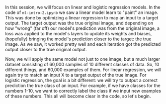 In this session, we will focus on linear and logistic regression models. In the code of ```ml-intro-2.ipynb``` we saw a linear model learn to "paint" an image. This was done by optimizing a linear regression to map an input to a target output. The target output was the true original image, and depending on how "wrong" (far off) our model's prediction was from the original image, a loss was applied to the model's layers to update its weights and biases, (hopefully) bringing the model's prediction closer to the target: the true image. As we saw, it worked pretty well and each iteration got the predicted output closer to the true original output.

Now, we will apply the same model not just to one image, but a much larger dataset consisting of 60,000 samples of 10 different classes of data. So, 10 different things, and 60,000 examples of them. For linear regression, we will again try to match an input X to a target output of the true image. For logistic regression, the goal is a bit different: we will try to output a correct prediction the true class of an input. For example, if we have classes for the numbers 1-10, we want to correctly label the class if we input new examples of these numbers. This all will become clear in the code, so let's begin.
